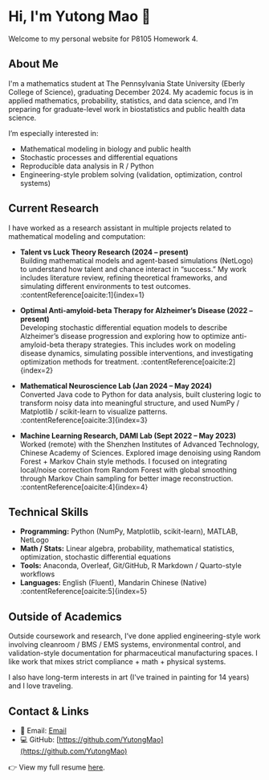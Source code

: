 # Hi, I'm Yutong Mao 👋

Welcome to my personal website for P8105 Homework 4.

## About Me
I'm a mathematics student at The Pennsylvania State University (Eberly College of Science), graduating December 2024. My academic focus is in applied mathematics, probability, statistics, and data science, and I’m preparing for graduate-level work in biostatistics and public health data science.

I’m especially interested in:
- Mathematical modeling in biology and public health
- Stochastic processes and differential equations
- Reproducible data analysis in R / Python
- Engineering-style problem solving (validation, optimization, control systems)

## Current Research
I have worked as a research assistant in multiple projects related to mathematical modeling and computation:

- **Talent vs Luck Theory Research (2024 – present)**  
  Building mathematical models and agent-based simulations (NetLogo) to understand how talent and chance interact in “success.” My work includes literature review, refining theoretical frameworks, and simulating different environments to test outcomes. :contentReference[oaicite:1]{index=1}

- **Optimal Anti-amyloid-beta Therapy for Alzheimer’s Disease (2022 – present)**  
  Developing stochastic differential equation models to describe Alzheimer’s disease progression and exploring how to optimize anti-amyloid-beta therapy strategies. This includes work on modeling disease dynamics, simulating possible interventions, and investigating optimization methods for treatment. :contentReference[oaicite:2]{index=2}

- **Mathematical Neuroscience Lab (Jan 2024 – May 2024)**  
  Converted Java code to Python for data analysis, built clustering logic to transform noisy data into meaningful structure, and used NumPy / Matplotlib / scikit-learn to visualize patterns. :contentReference[oaicite:3]{index=3}

- **Machine Learning Research, DAMI Lab (Sept 2022 – May 2023)**  
  Worked (remote) with the Shenzhen Institutes of Advanced Technology, Chinese Academy of Sciences. Explored image denoising using Random Forest + Markov Chain style methods. I focused on integrating local/noise correction from Random Forest with global smoothing through Markov Chain sampling for better image reconstruction. :contentReference[oaicite:4]{index=4}

## Technical Skills
- **Programming:** Python (NumPy, Matplotlib, scikit-learn), MATLAB, NetLogo  
- **Math / Stats:** Linear algebra, probability, mathematical statistics, optimization, stochastic differential equations  
- **Tools:** Anaconda, Overleaf, Git/GitHub, R Markdown / Quarto-style workflows  
- **Languages:** English (Fluent), Mandarin Chinese (Native) :contentReference[oaicite:5]{index=5}

## Outside of Academics
Outside coursework and research, I’ve done applied engineering-style work involving cleanroom / BMS / EMS systems, environmental control, and validation-style documentation for pharmaceutical manufacturing spaces. I like work that mixes strict compliance + math + physical systems.

I also have long-term interests in art (I've trained in painting for 14 years) and I love traveling.

## Contact & Links
- 📧 Email: [Email](mailto:ym3139@cumc.columbia.edu) 
- 💻 GitHub: [https://github.com/YutongMao](https://github.com/YutongMao)

👉 View my full resume [here](https://YutongMao.github.io/resume).

